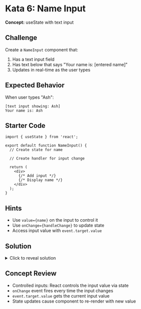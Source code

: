 # Kata 6: Name Input

**Concept:** useState with text input

## Challenge

Create a `NameInput` component that:
1. Has a text input field
2. Has text below that says "Your name is: [entered name]"
3. Updates in real-time as the user types

## Expected Behavior

When user types "Ash":
<pre><code>[text input showing: Ash]
Your name is: Ash</code></pre>

## Starter Code

<pre><code class="language-jsx">import { useState } from &#x27;react&#x27;;

export default function NameInput() {
  // Create state for name
  
  // Create handler for input change
  
  return (
    &lt;div&gt;
      {/* Add input */}
      {/* Display name */}
    &lt;/div&gt;
  );
}</code></pre>

## Hints

- Use `value={name}` on the input to control it
- Use `onChange={handleChange}` to update state
- Access input value with `event.target.value`

## Solution

<details>
<summary>Click to reveal solution</summary>

<pre><code class="language-jsx">import { useState } from &#x27;react&#x27;;

export default function NameInput() {
  const [name, setName] = useState(&#x27;&#x27;);
  
  function handleChange(event) {
    setName(event.target.value);
  }
  
  return (
    &lt;div&gt;
      &lt;input 
        type=&quot;text&quot; 
        value={name} 
        onChange={handleChange}
        placeholder=&quot;Enter your name&quot;
      /&gt;
      &lt;p&gt;Your name is: {name}&lt;/p&gt;
    &lt;/div&gt;
  );
}</code></pre>

</details>

## Concept Review
- Controlled inputs: React controls the input value via state
- `onChange` event fires every time the input changes
- `event.target.value` gets the current input value
- State updates cause component to re-render with new value

